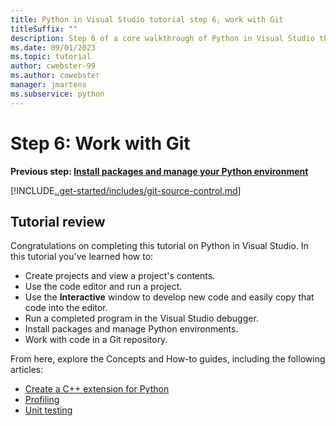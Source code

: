 ```yaml
---
title: Python in Visual Studio tutorial step 6, work with Git
titleSuffix: ""
description: Step 6 of a core walkthrough of Python in Visual Studio that demonstrates features for working with Git in Visual Studio.
ms.date: 09/01/2023
ms.topic: tutorial
author: cwebster-99
ms.author: cowebster
manager: jmartens
ms.subservice: python
---
```


# Step 6: Work with Git

**Previous step: [Install packages and manage your Python environment](tutorial-working-with-python-in-visual-studio-step-05-installing-packages.md)**

[!INCLUDE[..get-started/includes/git-source-control.md](../get-started/includes/git-source-control.md)]

## Tutorial review

Congratulations on completing this tutorial on Python in Visual Studio. In this tutorial you've learned how to:

- Create projects and view a project's contents.
- Use the code editor and run a project.
- Use the **Interactive** window to develop new code and easily copy that code into the editor.
- Run a completed program in the Visual Studio debugger.
- Install packages and manage Python environments.
- Work with code in a Git repository.

From here, explore the Concepts and How-to guides, including the following articles:

- [Create a C++ extension for Python](working-with-c-cpp-python-in-visual-studio.md)
- [Profiling](profiling-python-code-in-visual-studio.md)
- [Unit testing](unit-testing-python-in-visual-studio.md)
